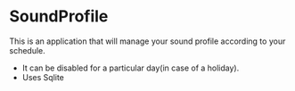 # SoundProfile
This is an application that will manage your sound profile according to your schedule.

* It can be disabled for a particular day(in case of a holiday).
* Uses Sqlite
